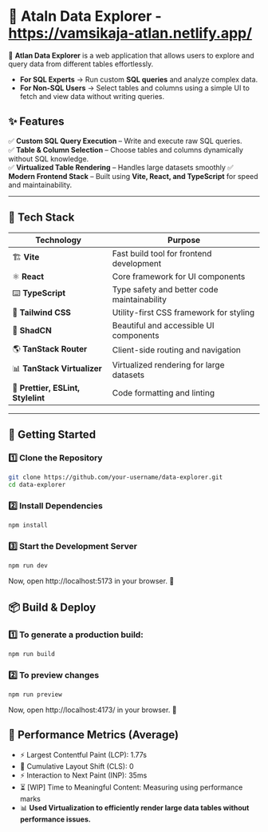 # 📌 Ataln Data Explorer - <a href="https://vamsikaja-atlan.netlify.app/" target="_blank" rel="noopener noreferrer">https://vamsikaja-atlan.netlify.app/</a>


🚀 **Atlan Data Explorer** is a web application that allows users to explore and query data from different tables effortlessly.

- **For SQL Experts** → Run custom **SQL queries** and analyze complex data.
- **For Non-SQL Users** → Select tables and columns using a simple UI to fetch and view data without writing queries.

## ✨ Features

✅ **Custom SQL Query Execution** – Write and execute raw SQL queries.  
✅ **Table & Column Selection** – Choose tables and columns dynamically without SQL knowledge.  
✅ **Virtualized Table Rendering** – Handles large datasets smoothly
✅ **Modern Frontend Stack** – Built using **Vite, React, and TypeScript** for speed and maintainability.

---

## 🔧 Tech Stack

| **Technology**                     | **Purpose**                                 |
| ---------------------------------- | ------------------------------------------- |
| 🏗 **Vite**                        | Fast build tool for frontend development    |
| ⚛️ **React**                       | Core framework for UI components            |
| ⌨️ **TypeScript**                  | Type safety and better code maintainability |
| 🎨 **Tailwind CSS**                | Utility-first CSS framework for styling     |
| 💎 **ShadCN**                      | Beautiful and accessible UI components      |
| 🌎 **TanStack Router**             | Client-side routing and navigation          |
| 📊 **TanStack Virtualizer**        | Virtualized rendering for large datasets    |
| 📏 **Prettier, ESLint, Stylelint** | Code formatting and linting                 |

---

## 🚀 Getting Started

### 1️⃣ Clone the Repository

```sh
git clone https://github.com/your-username/data-explorer.git
cd data-explorer
```

### 2️⃣ Install Dependencies

```sh
npm install
```

### 3️⃣ Start the Development Server

```sh
npm run dev
```

Now, open http://localhost:5173 in your browser. 🎉

## 📦 Build & Deploy

### 1️⃣ To generate a production build:

```sh
npm run build
```

### 2️⃣ To preview changes

```sh
npm run preview
```

Now, open http://localhost:4173/ in your browser. 🎉


## 🚀 Performance Metrics (Average)
- ⚡ Largest Contentful Paint (LCP): 1.77s
- 🎯 Cumulative Layout Shift (CLS): 0
- ⚡ Interaction to Next Paint (INP): 35ms
- ⏳ [WIP] Time to Meaningful Content: Measuring using performance marks
- 📊 **Used Virtualization to efficiently render large data tables without performance issues.**
